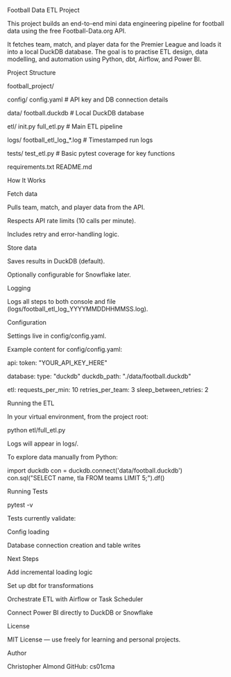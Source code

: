 Football Data ETL Project

This project builds an end-to-end mini data engineering pipeline for football data using the free Football-Data.org API.

It fetches team, match, and player data for the Premier League and loads it into a local DuckDB database. The goal is to practise ETL design, data modelling, and automation using Python, dbt, Airflow, and Power BI.

Project Structure

football_project/

config/
config.yaml # API key and DB connection details

data/
football.duckdb # Local DuckDB database

etl/
init.py
full_etl.py # Main ETL pipeline

logs/
football_etl_log_*.log # Timestamped run logs

tests/
test_etl.py # Basic pytest coverage for key functions

requirements.txt
README.md

How It Works

Fetch data

Pulls team, match, and player data from the API.

Respects API rate limits (10 calls per minute).

Includes retry and error-handling logic.

Store data

Saves results in DuckDB (default).

Optionally configurable for Snowflake later.

Logging

Logs all steps to both console and file (logs/football_etl_log_YYYYMMDDHHMMSS.log).

Configuration

Settings live in config/config.yaml.

Example content for config/config.yaml:

api:
token: "YOUR_API_KEY_HERE"

database:
type: "duckdb"
duckdb_path: "./data/football.duckdb"

etl:
requests_per_min: 10
retries_per_team: 3
sleep_between_retries: 2

Running the ETL

In your virtual environment, from the project root:

python etl/full_etl.py

Logs will appear in logs/.

To explore data manually from Python:

import duckdb
con = duckdb.connect('data/football.duckdb')
con.sql("SELECT name, tla FROM teams LIMIT 5;").df()

Running Tests

pytest -v

Tests currently validate:

Config loading

Database connection creation and table writes

Next Steps

Add incremental loading logic

Set up dbt for transformations

Orchestrate ETL with Airflow or Task Scheduler

Connect Power BI directly to DuckDB or Snowflake

License

MIT License — use freely for learning and personal projects.

Author

Christopher Almond
GitHub: cs01cma